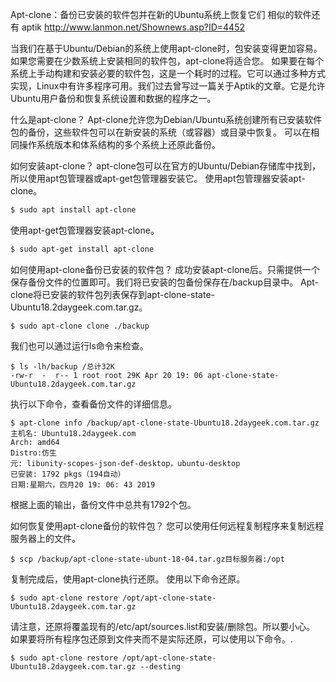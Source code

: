 Apt-clone：备份已安装的软件包并在新的Ubuntu系统上恢复它们
相似的软件还有 aptik
http://www.lanmon.net/Shownews.asp?ID=4452

当我们在基于Ubuntu/Debian的系统上使用apt-clone时，包安装变得更加容易。如果您需要在少数系统上安装相同的软件包，apt-clone将适合您。
如果要在每个系统上手动构建和安装必要的软件包，这是一个耗时的过程。它可以通过多种方式实现，Linux中有许多程序可用。我们过去曾写过一篇关于Aptik的文章。它是允许Ubuntu用户备份和恢复系统设置和数据的程序之一。

什么是apt-clone？
Apt-clone允许您为Debian/Ubuntu系统创建所有已安装软件包的备份，这些软件包可以在新安装的系统（或容器）或目录中恢复。
可以在相同操作系统版本和体系结构的多个系统上还原此备份。

如何安装apt-clone？
apt-clone包可以在官方的Ubuntu/Debian存储库中找到，所以使用apt包管理器或apt-get包管理器安装它。
使用apt包管理器安装apt-clone。

~~~ bash
$ sudo apt install apt-clone
~~~ 

使用apt-get包管理器安装apt-clone。

~~~ bash
$ sudo apt-get install apt-clone
~~~

如何使用apt-clone备份已安装的软件包？
成功安装apt-clone后。只需提供一个保存备份文件的位置即可。我们将已安装的包备份保存在/backup目录中。
Apt-clone将已安装的软件包列表保存到apt-clone-state-Ubuntu18.2daygeek.com.tar.gz。

~~~
$ sudo apt-clone clone ./backup
~~~

我们也可以通过运行ls命令来检查。

~~~
$ ls -lh/backup /总计32K
-rw-r  -  r-- 1 root root 29K Apr 20 19: 06 apt-clone-state-Ubuntu18.2daygeek.com.tar.gz
~~~

执行以下命令，查看备份文件的详细信息。

~~~
$ apt-clone info /backup/apt-clone-state-Ubuntu18.2daygeek.com.tar.gz
主机名: Ubuntu18.2daygeek.com
Arch: amd64
Distro:仿生
元: libunity-scopes-json-def-desktop，ubuntu-desktop
已安装: 1792 pkgs（194自动）
日期:星期六，四月20 19: 06: 43 2019
~~~

根据上面的输出，备份文件中总共有1792个包。

如何恢复使用apt-clone备份的软件包？
您可以使用任何远程复制程序来复制远程服务器上的文件。
~~~
$ scp /backup/apt-clone-state-ubunt-18-04.tar.gz目标服务器:/opt
~~~

复制完成后，使用apt-clone执行还原。
使用以下命令还原。
~~~
$ sudo apt-clone restore /opt/apt-clone-state-Ubuntu18.2daygeek.com.tar.gz
~~~

请注意，还原将覆盖现有的/etc/apt/sources.list和安装/删除包。所以要小心。
如果要将所有程序包还原到文件夹而不是实际还原，可以使用以下命令。.
~~~
$ sudo apt-clone restore /opt/apt-clone-state-Ubuntu18.2daygeek.com.tar.gz --desting
~~~